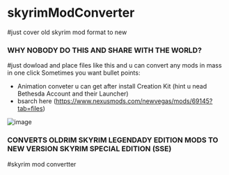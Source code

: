 # skyrimModConverter
#just cover old skyrim mod format to new

### WHY NOBODY DO THIS AND SHARE WITH THE WORLD?
#just dowload and place files like this and u can convert any mods in mass in one click
Sometimes you want bullet points:

* Animation conveter u can get after install Creation Kit (hint u nead Bethesda Account and their Launcher)
* bsarch here (https://www.nexusmods.com/newvegas/mods/69145?tab=files)


![image](https://user-images.githubusercontent.com/2714036/135233753-21b06c59-ff36-4d9c-aeee-e79fb938b5b6.png)
### CONVERTS OLDRIM SKYRIM LEGENDADY EDITION MODS TO NEW VERSION SKYRIM SPECIAL EDITION (SSE)
#skyrim mod convertter
